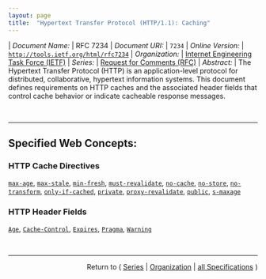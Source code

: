 ```yaml
---
layout: page
title:  "Hypertext Transfer Protocol (HTTP/1.1): Caching"
---
```


| *Document Name:* | RFC 7234
| *Document URI:* | `7234`
| *Online Version:* | [`http://tools.ietf.org/html/rfc7234`](http://tools.ietf.org/html/rfc7234)
| *Organization:* | [Internet Engineering Task Force (IETF)](..  "List of specification series by this organization")
| *Series:* | [Request for Comments (RFC)](.  "List of specifications in this series")
| *Abstract:* | The Hypertext Transfer Protocol (HTTP) is an application-level protocol for distributed, collaborative, hypertext information systems. This document defines requirements on HTTP caches and the associated header fields that control cache behavior or indicate cacheable response messages.

<br/>
<hr/>

## Specified Web Concepts:

### HTTP Cache Directives

[`max-age`](/concepts/http-cache-directive/max-age "The &#34;max-age&#34; request directive indicates that the client is unwilling to accept a response whose age is greater than the specified number of seconds. Unless the max-stale request directive is also present, the client is not willing to accept a stale response. The &#34;max-age&#34; response directive indicates that the response is to be considered stale after its age is greater than the specified number of seconds."), [`max-stale`](/concepts/http-cache-directive/max-stale "The &#34;max-stale&#34; request directive indicates that the client is willing to accept a response that has exceeded its freshness lifetime. If max-stale is assigned a value, then the client is willing to accept a response that has exceeded its freshness lifetime by no more than the specified number of seconds. If no value is assigned to max-stale, then the client is willing to accept a stale response of any age."), [`min-fresh`](/concepts/http-cache-directive/min-fresh "The &#34;min-fresh&#34; request directive indicates that the client is willing to accept a response whose freshness lifetime is no less than its current age plus the specified time in seconds. That is, the client wants a response that will still be fresh for at least the specified number of seconds."), [`must-revalidate`](/concepts/http-cache-directive/must-revalidate "The &#34;must-revalidate&#34; response directive indicates that once it has become stale, a cache MUST NOT use the response to satisfy subsequent requests without successful validation on the origin server."), [`no-cache`](/concepts/http-cache-directive/no-cache "The &#34;no-cache&#34; request directive indicates that a cache MUST NOT use a stored response to satisfy the request without successful validation on the origin server. The &#34;no-cache&#34; response directive indicates that the response MUST NOT be used to satisfy a subsequent request without successful validation on the origin server. This allows an origin server to prevent a cache from using it to satisfy a request without contacting it, even by caches that have been configured to send stale responses."), [`no-store`](/concepts/http-cache-directive/no-store "The &#34;no-store&#34; directive indicates that a cache MUST NOT store any part of either this request or any response to it. This directive applies to both private and shared caches. &#34;MUST NOT store&#34; in this context means that the cache MUST NOT intentionally store the information in non-volatile storage, and MUST make a best-effort attempt to remove the information from volatile storage as promptly as possible after forwarding it."), [`no-transform`](/concepts/http-cache-directive/no-transform "The &#34;no-transform&#34; directive indicates that an intermediary (whether or not it implements a cache) MUST NOT transform the payload."), [`only-if-cached`](/concepts/http-cache-directive/only-if-cached "The &#34;only-if-cached&#34; request directive indicates that the client only wishes to obtain a stored response. If it receives this directive, a cache SHOULD either respond using a stored response that is consistent with the other constraints of the request, or respond with a 504 (Gateway Timeout) status code. If a group of caches is being operated as a unified system with good internal connectivity, a member cache MAY forward such a request within that group of caches."), [`private`](/concepts/http-cache-directive/private "The &#34;private&#34; response directive indicates that the response message is intended for a single user and MUST NOT be stored by a shared cache. A private cache MAY store the response and reuse it for later requests, even if the response would normally be non-cacheable."), [`proxy-revalidate`](/concepts/http-cache-directive/proxy-revalidate "The &#34;proxy-revalidate&#34; response directive has the same meaning as the must-revalidate response directive, except that it does not apply to private caches."), [`public`](/concepts/http-cache-directive/public "The &#34;public&#34; response directive indicates that any cache MAY store the response, even if the response would normally be non-cacheable or cacheable only within a private cache."), [`s-maxage`](/concepts/http-cache-directive/s-maxage "The &#34;s-maxage&#34; response directive indicates that, in shared caches, the maximum age specified by this directive overrides the maximum age specified by either the max-age directive or the Expires header field. The s-maxage directive also implies the semantics of the proxy-revalidate response directive.")

### HTTP Header Fields

[`Age`](/concepts/http-header/Age "The &#34;Age&#34; header field conveys the sender's estimate of the amount of time since the response was generated or successfully validated at the origin server."), [`Cache-Control`](/concepts/http-header/Cache-Control "The &#34;Cache-Control&#34; header field is used to specify directives for caches along the request/response chain. Such cache directives are unidirectional in that the presence of a directive in a request does not imply that the same directive is to be given in the response."), [`Expires`](/concepts/http-header/Expires "The &#34;Expires&#34; header field gives the date/time after which the response is considered stale. The presence of an Expires field does not imply that the original resource will change or cease to exist at, before, or after that time."), [`Pragma`](/concepts/http-header/Pragma "The &#34;Pragma&#34; header field allows backwards compatibility with HTTP/1.0 caches, so that clients can specify a &#34;no-cache&#34; request that they will understand (as Cache-Control was not defined until HTTP/1.1). When the Cache-Control header field is also present and understood in a request, Pragma is ignored."), [`Warning`](/concepts/http-header/Warning "The &#34;Warning&#34; header field is used to carry additional information about the status or transformation of a message that might not be reflected in the status code. This information is typically used to warn about possible incorrectness introduced by caching operations or transformations applied to the payload of the message.")



<br/>
<hr/>

<p style="text-align: right">Return to ( <a href="./">Series</a> | <a href="../">Organization</a> | <a href="../../">all Specifications</a> )</p>